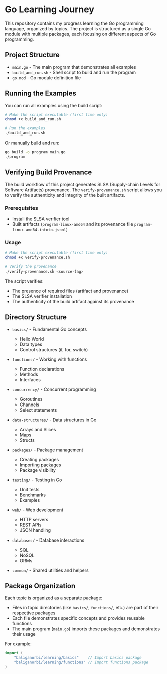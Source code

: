 # Go Learning Journey

This repository contains my progress learning the Go programming language, organized by topics. The project is structured as a single Go module with multiple packages, each focusing on different aspects of Go programming.

## Project Structure

- `main.go` - The main program that demonstrates all examples
- `build_and_run.sh` - Shell script to build and run the program
- `go.mod` - Go module definition file

## Running the Examples

You can run all examples using the build script:

```bash
# Make the script executable (first time only)
chmod +x build_and_run.sh

# Run the examples
./build_and_run.sh
```

Or manually build and run:

```bash
go build -o program main.go
./program
```

## Verifying Build Provenance

The build workflow of this project generates SLSA (Supply-chain Levels for Software Artifacts) provenance. The `verify-provenance.sh` script allows you to verify the authenticity and integrity of the built artifacts.

### Prerequisites
- Install the SLSA verifier tool
- Built artifacts (`program-linux-amd64` and its provenance file `program-linux-amd64.intoto.jsonl`)

### Usage

```bash
# Make the script executable (first time only)
chmod +x verify-provenance.sh

# Verify the provenance
./verify-provenance.sh <source-tag>
```

The script verifies:
- The presence of required files (artifact and provenance)
- The SLSA verifier installation
- The authenticity of the build artifact against its provenance

## Directory Structure

- `basics/` - Fundamental Go concepts
  - Hello World
  - Data types
  - Control structures (if, for, switch)
  
- `functions/` - Working with functions
  - Function declarations
  - Methods
  - Interfaces
  
- `concurrency/` - Concurrent programming
  - Goroutines
  - Channels
  - Select statements
  
- `data-structures/` - Data structures in Go
  - Arrays and Slices
  - Maps
  - Structs
  
- `packages/` - Package management
  - Creating packages
  - Importing packages
  - Package visibility
  
- `testing/` - Testing in Go
  - Unit tests
  - Benchmarks
  - Examples
  
- `web/` - Web development
  - HTTP servers
  - REST APIs
  - JSON handling
  
- `databases/` - Database interactions
  - SQL
  - NoSQL
  - ORMs
  
- `common/` - Shared utilities and helpers

## Package Organization

Each topic is organized as a separate package:

- Files in topic directories (like `basics/`, `functions/`, etc.) are part of their respective packages
- Each file demonstrates specific concepts and provides reusable functions
- The main program (`main.go`) imports these packages and demonstrates their usage

For example:
```go
import (
    "baliganorbi/learning/basics"    // Import basics package
    "baliganorbi/learning/functions" // Import functions package
)
```